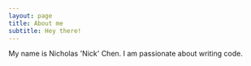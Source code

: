 ```yaml
---
layout: page
title: About me
subtitle: Hey there!
---
```


My name is Nicholas 'Nick' Chen. I am passionate about writing code.
